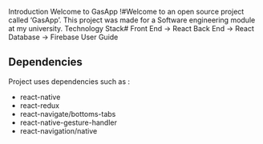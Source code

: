 Introduction
Welcome to GasApp
!#Welcome to an open source project called ‘GasApp’. This project was made for a Software engineering module at my university. 
Technology Stack#
Front End → React
Back End → React
Database → Firebase
User Guide
## Dependencies
Project uses dependencies such as :
* react-native
* react-redux
* react-navigate/bottoms-tabs
* react-native-gesture-handler
* react-navigation/native
